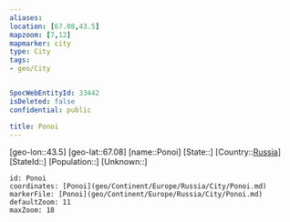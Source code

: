 ```yaml
---
aliases: 
location: [67.08,43.5]
mapzoom: [7,12] 
mapmarker: city 
type: City
tags:
- geo/City


SpocWebEntityId: 33442
isDeleted: false
confidential: public

title: Ponoi
---
```

[geo-lon::43.5]
[geo-lat::67.08]
[name::Ponoi]
[State::]
[Country::[Russia](geo/Continent/Europe/Russia.md)]
[StateId::]
[Population::]
[Unknown::]


```leaflet
id: Ponoi
coordinates: [Ponoi](geo/Continent/Europe/Russia/City/Ponoi.md)
markerFile: [Ponoi](geo/Continent/Europe/Russia/City/Ponoi.md)
defaultZoom: 11 
maxZoom: 18
```


